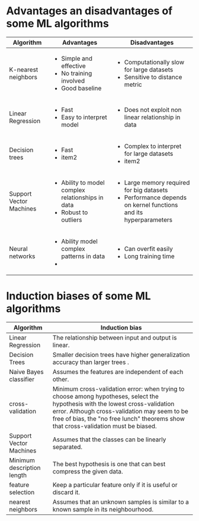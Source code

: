 # Advantages an disadvantages of some ML algorithms

| Algorithm        | Advantages           | Disadvantages  |
| ------------- |-------------| -----|
| K-nearest neighbors | <ul><li>Simple and effective</li><li>No training involved</li><li>Good baseline</li></ul>      |    <ul><li>Computationally slow for large datasets</li><li>Sensitive to distance metric</li></ul>  |
| Linear Regression      | <ul><li>Fast</li><li>Easy to interpret model</li></ul> | <ul><li>Does not exploit non linear relationship in data</li></ul> |
| Decision trees     | <ul><li>Fast</li><li>item2</li></ul>      |   <ul><li>Complex to interpret for large datasets</li><li>item2</li></ul>  |
| Support Vector Machines | <ul><li>Ability to model complex relationships in data</li><li>Robust to outliers</li></ul>      |    <ul><li>Large memory required for big datasets</li><li>Performance depends on kernel functions and its hyperparameters</li></ul>  |
| Neural networks |<ul><li>Ability model complex patterns in data</li><li></li></ul>      |    <ul><li>Can overfit easily</li><li>Long training time</li></ul>  |

# Induction biases of some ML algorithms

| Algorithm        | Induction bias  |
| ------------- |-------------|
| Linear Regression | The relationship between input and output is linear.
| Decision Trees | Smaller decision trees have higher generalization accuracy than larger trees .
| Naive Bayes classifier | Assumes the features are independent of each other.
| cross-validation | Minimum cross-validation error: when trying to choose among hypotheses, select the hypothesis with the lowest cross-validation error. Although cross-validation may seem to be free of bias, the "no free lunch" theorems show that cross-validation must be biased.
| Support Vector Machines | Assumes that the classes can be linearly separated.
| Minimum description length | The best hypothesis is one that can best compress the given data.
| feature selection | Keep a particular feature only if it is useful or discard it.
| nearest neighbors | Assumes that an unknown samples is similar to a known sample in its neighbourhood.
